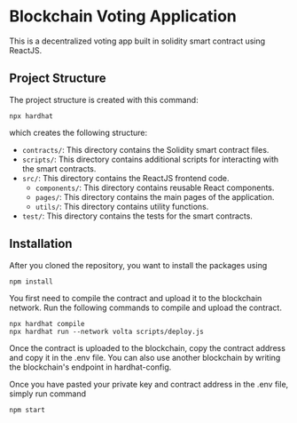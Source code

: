 # Blockchain Voting Application

This is a decentralized voting app built in solidity smart contract using ReactJS.

## Project Structure

The project structure is created with this command:

```shell
npx hardhat
```

which creates the following structure:

- `contracts/`: This directory contains the Solidity smart contract files.
- `scripts/`: This directory contains additional scripts for interacting with the smart contracts.
- `src/`: This directory contains the ReactJS frontend code.
  - `components/`: This directory contains reusable React components.
  - `pages/`: This directory contains the main pages of the application.
  - `utils/`: This directory contains utility functions.
- `test/`: This directory contains the tests for the smart contracts.

## Installation

After you cloned the repository, you want to install the packages using

```shell
npm install
```

You first need to compile the contract and upload it to the blockchain network. Run the following commands to compile and upload the contract.

```shell
npx hardhat compile
npx hardhat run --network volta scripts/deploy.js
```

Once the contract is uploaded to the blockchain, copy the contract address and copy it in the .env file. You can also use another blockchain by writing the blockchain's endpoint in hardhat-config.

Once you have pasted your private key and contract address in the .env file, simply run command

```shell
npm start
```
